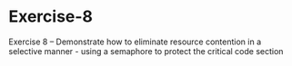# Exercise-8
Exercise 8 – Demonstrate how to eliminate resource contention in a selective manner - using a semaphore to protect the critical code section
